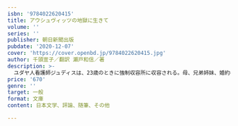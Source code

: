 ```yaml
---
isbn: '9784022620415'
title: アウシュヴィッツの地獄に生きて
volume: ''
series: ''
publisher: 朝日新聞出版
pubdate: '2020-12-07'
cover: 'https://cover.openbd.jp/9784022620415.jpg'
author: 千頭宣子／翻訳 瀬戸和信／著
description: >-
  ユダヤ人看護師ジュディスは、23歳のときに強制収容所に収容される。母、兄弟姉妹、婚約者、叔父叔母らは次々と収容所で死んでいった。地獄を生き抜いた平凡な女性が、収容所の現実、解放後の苦しみ、その後の人生をリアルに淡々と描いた手記。
price: '670'
genre: ''
target: 一般
format: 文庫
content: 日本文学、評論、随筆、その他

---
```

